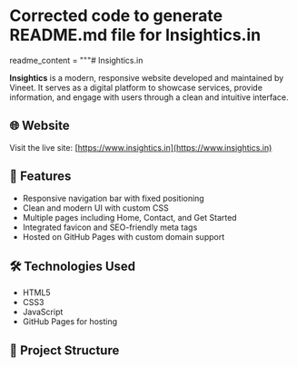 
# Corrected code to generate README.md file for Insightics.in

readme_content = """# Insightics.in

**Insightics** is a modern, responsive website developed and maintained by Vineet. It serves as a digital platform to showcase services, provide information, and engage with users through a clean and intuitive interface.

## 🌐 Website
Visit the live site: [https://www.insightics.in](https://www.insightics.in)

## 🚀 Features

- Responsive navigation bar with fixed positioning
- Clean and modern UI with custom CSS
- Multiple pages including Home, Contact, and Get Started
- Integrated favicon and SEO-friendly meta tags
- Hosted on GitHub Pages with custom domain support

## 🛠️ Technologies Used

- HTML5
- CSS3
- JavaScript
- GitHub Pages for hosting

## 📁 Project Structure


